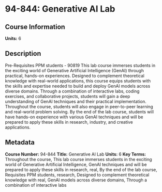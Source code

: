 # 94-844: Generative AI Lab

## Course Information

**Units:** 6

## Description

Pre-Requisites PPM students - 90819 This lab course immerses students in the exciting world of Generative Artificial Intelligence (GenAI) through practical, hands-on experiences. Designed to complement theoretical knowledge with real-world applications, this course equips students with the skills and expertise needed to build and deploy GenAI models across diverse domains. Through a combination of interactive labs, coding exercises, and collaborative projects, students will gain a deep understanding of GenAI techniques and their practical implementation. Throughout the course, students will also engage in peer-to-peer learning and real-world problem solving. By the end of the lab course, students will have hands-on experience with various GenAI techniques and will be prepared to apply these skills in research, industry, and creative applications.

## Metadata

**Course Number:** 94-844
**Title:** Generative AI Lab
**Units:** 6
**Key Terms:** Throughout the course, This lab course immerses students in the exciting world of Generative Artificial Intelligence, GenAI techniques and will be prepared to apply these skills in research, real, By the end of the lab course, Requisites PPM students, research, Designed to complement theoretical knowledge with real, GenAI models across diverse domains, Through a combination of interactive labs
